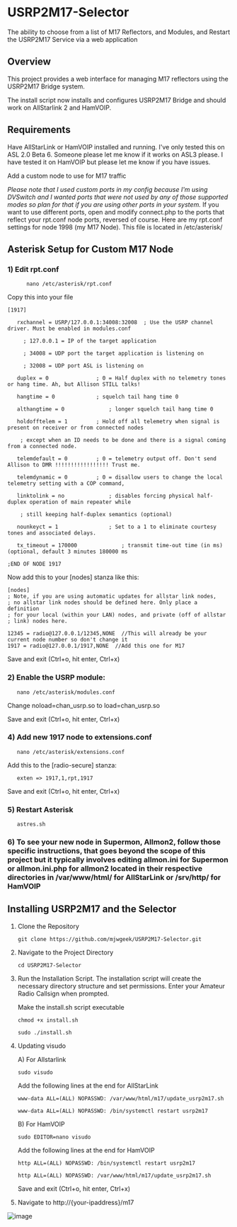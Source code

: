# USRP2M17-Selector

The ability to choose from a list of M17 Reflectors, and Modules, and Restart the USRP2M17 Service via a web application

## Overview

  This project provides a web interface for managing M17 reflectors using the USRP2M17 Bridge system.  

  The install script now installs and configures USRP2M17 Bridge and should work on AllStarlink 2 and HamVOIP.

## Requirements

   Have AllStarLink or HamVOIP installed and running.  I've only tested this on ASL 2.0 Beta 6.  Someone please let me know if it works on ASL3 please.  I have tested it on HamVOIP but please let me know if you have issues.

   Add a custom node to use for M17 traffic

   *Please note that I used custom ports in my config because I'm using DVSwitch and I wanted ports that were not used by any of those supported modes so plan for that if you are using other ports in your system.*
   If you want to use different ports, open and modify connect.php to the ports that reflect your rpt.conf node ports, reversed of course.  Here are my rpt.conf settings for node 1998 (my M17 Node).  This file is located in /etc/asterisk/

  
 ## Asterisk Setup for Custom M17 Node
 
  ### 1)  Edit rpt.conf
     
          nano /etc/asterisk/rpt.conf

  Copy this into your file
```   
[1917]

   rxchannel = USRP/127.0.0.1:34008:32008  ; Use the USRP channel driver. Must be enabled in modules.conf
 
     ; 127.0.0.1 = IP of the target application
     
     ; 34008 = UDP port the target application is listening on
    
     ; 32008 = UDP port ASL is listening on

   duplex = 0				; 0 = Half duplex with no telemetry tones or hang time. Ah, but Allison STILL talks!

   hangtime = 0				; squelch tail hang time 0
 
   althangtime = 0				; longer squelch tail hang time 0

   holdofftelem = 1			; Hold off all telemetry when signal is present on receiver or from connected nodes
 
    ; except when an ID needs to be done and there is a signal coming from a connected node.

   telemdefault = 0			; 0 = telemetry output off. Don't send Allison to DMR !!!!!!!!!!!!!!!!! Trust me.

   telemdynamic = 0			; 0 = disallow users to change the local telemetry setting with a COP command,

   linktolink = no				; disables forcing physical half-duplex operation of main repeater while

    ; still keeping half-duplex semantics (optional)

   nounkeyct = 1				; Set to a 1 to eliminate courtesy tones and associated delays.

   tx_timeout = 170000				; transmit time-out time (in ms) (optional, default 3 minutes 180000 ms

;END OF NODE 1917

```
   Now add this to your [nodes] stanza like this:
```
[nodes]
; Note, if you are using automatic updates for allstar link nodes,
; no allstar link nodes should be defined here. Only place a definition
; for your local (within your LAN) nodes, and private (off of allstar
; link) nodes here.

12345 = radio@127.0.0.1/12345,NONE  //This will already be your current node number so don't change it 
1917 = radio@127.0.0.1/1917,NONE  //Add this one for M17
```
  
  Save and exit (Ctrl+o, hit enter, Ctrl+x)

   
### 2) Enable the USRP module:

       nano /etc/asterisk/modules.conf
   Change noload=chan_usrp.so to load=chan_usrp.so

   Save and exit (Ctrl+o, hit enter, Ctrl+x)
   

### 4) Add new 1917 node to extensions.conf

       nano /etc/asterisk/extensions.conf
   Add this to the [radio-secure] stanza:

       exten => 1917,1,rpt,1917

   Save and exit (Ctrl+o, hit enter, Ctrl+x)
   

### 5) Restart Asterisk
   
       astres.sh

### 6) To see your new node in Supermon, Allmon2, follow those specific instructions, that goes beyond the scope of this project but it typically involves editing allmon.ini for Supermon or allmon.ini.php for allmon2 located in their respective directories in /var/www/html/ for AllStarLink or /srv/http/ for HamVOIP
   
## Installing USRP2M17 and the Selector

1) Clone the Repository

       git clone https://github.com/mjwgeek/USRP2M17-Selector.git

2) Navigate to the Project Directory

       cd USRP2M17-Selector

3) Run the Installation Script. The installation script will create the necessary directory structure and set permissions.  Enter your Amateur Radio Callsign when prompted.

      Make the install.sh script executable

       chmod +x install.sh

       sudo ./install.sh

4) Updating visudo

    A) For Allstarlink

       sudo visudo

     Add the following lines at the end for AllStarLink
    
       www-data ALL=(ALL) NOPASSWD: /var/www/html/m17/update_usrp2m17.sh

       www-data ALL=(ALL) NOPASSWD: /bin/systemctl restart usrp2m17

   B) For HamVOIP

       sudo EDITOR=nano visudo

   Add the following lines at the end for HamVOIP
   
       http ALL=(ALL) NOPASSWD: /bin/systemctl restart usrp2m17

       http ALL=(ALL) NOPASSWD: /var/www/html/m17/update_usrp2m17.sh


     Save and exit (Ctrl+o, hit enter, Ctrl+x)

  
6) Navigate to http://{your-ipaddress}/m17
   
![image](https://github.com/user-attachments/assets/744dc092-36d5-4381-88a1-87fe7883f94a)


